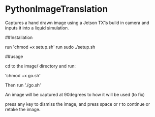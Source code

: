 # PythonImageTranslation
Captures a hand drawn image using a Jetson TX1s build in camera and inputs it into a liquid simulation.

##Installation

run 'chmod +x setup.sh'
run sudo ./setup.sh

##usage

cd to the image/ directory and run:

'chmod +x go.sh'

Then run './go.sh'

An image will be captured at 90degrees to how it will be used (to fix)

press any key to dismiss the image, and press space or r to continue or retake the image.

